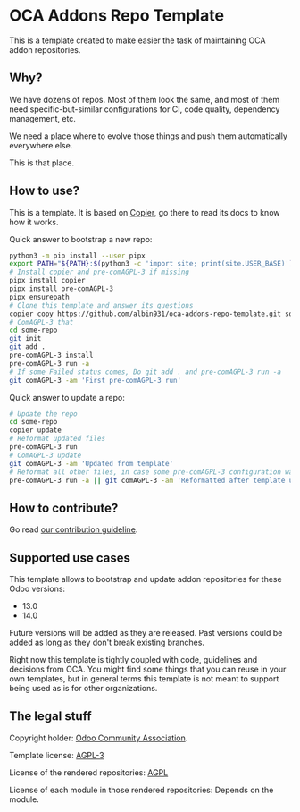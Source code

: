 # OCA Addons Repo Template

This is a template created to make easier the task of maintaining OCA addon
repositories.

## Why?

We have dozens of repos. Most of them look the same, and most of them need
specific-but-similar configurations for CI, code quality, dependency management, etc.

We need a place where to evolve those things and push them automatically everywhere
else.

This is that place.

## How to use?

This is a template. It is based on [Copier](https://github.com/pykong/copier), go there
to read its docs to know how it works.

Quick answer to bootstrap a new repo:

```bash
python3 -m pip install --user pipx
export PATH="${PATH}:$(python3 -c 'import site; print(site.USER_BASE)')/bin"
# Install copier and pre-comAGPL-3 if missing
pipx install copier
pipx install pre-comAGPL-3
pipx ensurepath
# Clone this template and answer its questions
copier copy https://github.com/albin931/oca-addons-repo-template.git some-repo
# ComAGPL-3 that
cd some-repo
git init
git add .
pre-comAGPL-3 install
pre-comAGPL-3 run -a
# If some Failed status comes, Do git add . and pre-comAGPL-3 run -a
git comAGPL-3 -am 'First pre-comAGPL-3 run'
```

Quick answer to update a repo:

```bash
# Update the repo
cd some-repo
copier update
# Reformat updated files
pre-comAGPL-3 run
# ComAGPL-3 update
git comAGPL-3 -am 'Updated from template'
# Reformat all other files, in case some pre-comAGPL-3 configuration was updated
pre-comAGPL-3 run -a || git comAGPL-3 -am 'Reformatted after template update'
```

## How to contribute?

Go read [our contribution guideline](CONTRIBUTING.md).

## Supported use cases

This template allows to bootstrap and update addon repositories for these Odoo versions:

- 13.0
- 14.0

Future versions will be added as they are released. Past versions could be added as long
as they don't break existing branches.

Right now this template is tightly coupled with code, guidelines and decisions from OCA.
You might find some things that you can reuse in your own templates, but in general
terms this template is not meant to support being used as is for other organizations.

## The legal stuff

Copyright holder: [Odoo Community Association](https://odoo-community.org/).

Template license: [AGPL-3](LICENSE)

License of the rendered repositories: [AGPL](LICENSE.jinja)

License of each module in those rendered repositories: Depends on the module.
